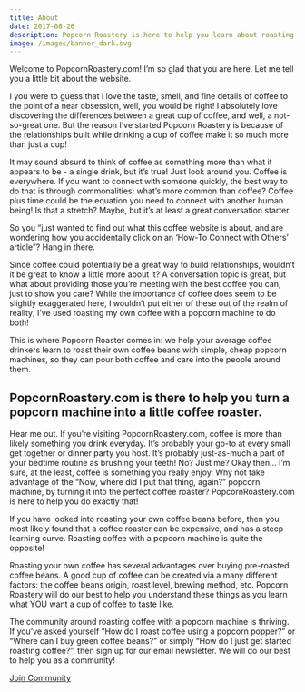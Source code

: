 ```yaml
---
title: About
date: 2017-08-26
description: Popcorn Roastery is here to help you learn about roasting coffee with popcorn machines, but there's a little more to it than that.
image: /images/banner_dark.svg
---
```


Welcome to PopcornRoastery.com! I’m so glad that you are here. Let me tell you a little bit about the website.

I you were to guess that I love the taste, smell, and fine details of coffee to the point of a near obsession, well, you would be right! I absolutely love discovering the differences between a great cup of coffee, and well, a not-so-great one. But the reason I’ve started Popcorn Roastery is because of the relationships built while drinking a cup of coffee make it so much more than just a cup!

It may sound absurd to think of coffee as something more than what it appears to be - a single drink, but it’s true! Just look around you. Coffee is everywhere. If you want to connect with someone quickly, the best way to do that is through commonalities; what’s more common than coffee? Coffee plus time could be the equation you need to connect with another human being!
Is that a stretch? Maybe, but it’s at least a great conversation starter.

So you “just wanted to find out what this coffee website is about, and are wondering how you accidentally click on an ‘How-To Connect with Others’ article”? Hang in there. 

Since coffee could potentially be a great way to build relationships, wouldn’t it be great to know a little more about it? A conversation topic is great, but what about providing those you’re meeting with the best coffee you can, just to show you care? While the importance of coffee does seem to be slightly exaggerated here, I wouldn’t put either of these out of the realm of reality; I’ve used roasting my own coffee with a popcorn machine to do both! 

This is where Popcorn Roaster comes in: we help your average coffee drinkers learn to roast their own coffee beans with simple, cheap popcorn machines, so they can pour both coffee and care into the people around them.

## PopcornRoastery.com is there to help you turn a popcorn machine into a little coffee roaster.

Hear me out. If you’re visiting PopcornRoastery.com, coffee is more than likely something you drink everyday. It’s probably your go-to at every small get together or dinner party you host. It’s probably just-as-much a part of your bedtime routine as brushing your teeth! No? Just me? Okay then… I’m sure, at the least, coffee is something you really enjoy. Why not take advantage of the “Now, where did I put that thing, again?” popcorn machine, by turning it into the perfect coffee roaster? PopcornRoastery.com is here to help you do exactly that!

If you have looked into roasting your own coffee beans before, then you most likely found that a coffee roaster can be expensive, and has a steep learning curve. Roasting coffee with a popcorn machine is quite the opposite!

Roasting your own coffee has several advantages over buying pre-roasted coffee beans. A good cup of coffee can be created via a many different factors: the coffee beans origin, roast level, brewing method, etc. Popcorn Roastery will do our best to help you understand these things as you learn what YOU want a cup of coffee to taste like. 

The community around roasting coffee with a popcorn machine is thriving. If you’ve asked yourself “How do I roast coffee using a popcorn popper?” or “Where can I buy green coffee beans?” or simply “How do I just get started roasting coffee?”, then sign up for our email newsletter. We will do our best to help you as a community!

<div class="container-fluid">
    <div class="row">
        <div class="col text-center">
            <a class="btn btn-primary" href="/community">Join Community</a>
        </div>
    </div>
</div>